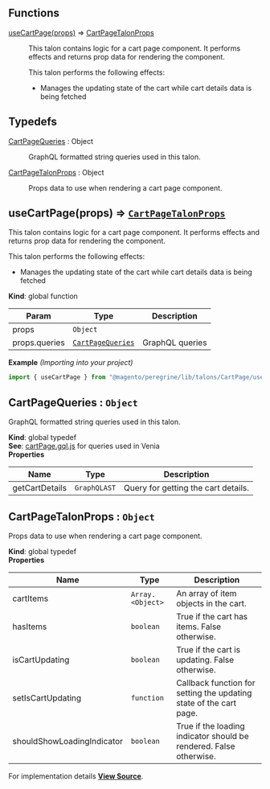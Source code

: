 ## Functions

<dl>
<dt><a href="#useCartPage">useCartPage(props)</a> ⇒ <inlineCode><a href="#CartPageTalonProps">CartPageTalonProps</a></inlineCode></dt>
<dd>

This talon contains logic for a cart page component.
It performs effects and returns prop data for rendering the component.

This talon performs the following effects:

- Manages the updating state of the cart while cart details data is being fetched

</dd>
</dl>

## Typedefs

<dl>
<dt><a href="#CartPageQueries">CartPageQueries</a> : <inlineCode>Object</inlineCode></dt>
<dd>

GraphQL formatted string queries used in this talon.

</dd>
<dt><a href="#CartPageTalonProps">CartPageTalonProps</a> : <inlineCode>Object</inlineCode></dt>
<dd>

Props data to use when rendering a cart page component.

</dd>
</dl>

<a name="useCartPage" id="useCartPage"></a>

## useCartPage(props) ⇒ [`CartPageTalonProps`](#CartPageTalonProps)

This talon contains logic for a cart page component.
It performs effects and returns prop data for rendering the component.

This talon performs the following effects:

- Manages the updating state of the cart while cart details data is being fetched

**Kind**: global function

| Param         | Type                                  | Description     |
| ------------- | ------------------------------------- | --------------- |
| props         | `Object`                              |                 |
| props.queries | [`CartPageQueries`](#CartPageQueries) | GraphQL queries |

**Example** _(Importing into your project)_

```js
import { useCartPage } from "@magento/peregrine/lib/talons/CartPage/useCartPage";
```

<a name="CartPageQueries" id="CartPageQueries"></a>

## CartPageQueries : `Object`

GraphQL formatted string queries used in this talon.

**Kind**: global typedef  
**See**: [cartPage.gql.js](https://github.com/magento/pwa-studio/blob/develop/packages/venia-ui/lib/components/CartPage/cartPage.gql.js)
for queries used in Venia  
**Properties**

| Name           | Type         | Description                         |
| -------------- | ------------ | ----------------------------------- |
| getCartDetails | `GraphQLAST` | Query for getting the cart details. |

<a name="CartPageTalonProps" id="CartPageTalonProps"></a>

## CartPageTalonProps : `Object`

Props data to use when rendering a cart page component.

**Kind**: global typedef  
**Properties**

| Name                       | Type             | Description                                                        |
| -------------------------- | ---------------- | ------------------------------------------------------------------ |
| cartItems                  | `Array.<Object>` | An array of item objects in the cart.                              |
| hasItems                   | `boolean`        | True if the cart has items. False otherwise.                       |
| isCartUpdating             | `boolean`        | True if the cart is updating. False otherwise.                     |
| setIsCartUpdating          | `function`       | Callback function for setting the updating state of the cart page. |
| shouldShowLoadingIndicator | `boolean`        | True if the loading indicator should be rendered. False otherwise. |

For implementation details [**View Source**](https://github.com/magento/pwa-studio/blob/develop/packages/peregrine/lib/talons/CartPage/useCartPage.js).
